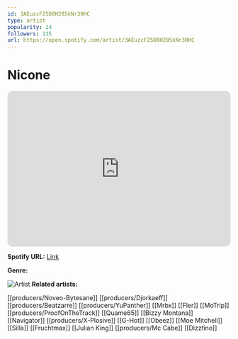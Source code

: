 ```yaml
---
id: 3AEuzcFZ5D8H285kNr30HC
type: artist
popularity: 24
followers: 135
url: https://open.spotify.com/artist/3AEuzcFZ5D8H285kNr30HC
---
```

# Nicone

<iframe style="border-radius:12px" src="https://open.spotify.com/embed/artist/3AEuzcFZ5D8H285kNr30HC" width="100%" height="352" frameBorder="0" allowfullscreen="" allow="autoplay; clipboard-write; encrypted-media; fullscreen; picture-in-picture" loading="lazy"></iframe>

**Spotify URL:** [Link](https://open.spotify.com/artist/3AEuzcFZ5D8H285kNr30HC)

**Genre:** 

![Artist](https://i.scdn.co/image/ab6761610000e5ebaece66aa8edcb44dafe2f050)
**Related artists:**

[[producers/Noveo-Bytesane]]
[[producers/Djorkaeff]]
[[producers/Beatzarre]]
[[producers/YuPanther]]
[[Mrbx]]
[[Fler]]
[[MoTrip]]
[[producers/ProofOnTheTrack]]
[[Quame65]]
[[Bizzy Montana]]
[[Navigator]]
[[producers/X-Plosive]]
[[G-Hot]]
[[Obeez]]
[[Moe Mitchell]]
[[Silla]]
[[Fruchtmax]]
[[Julian King]]
[[producers/Mc Cabe]]
[[Dizztino]]
